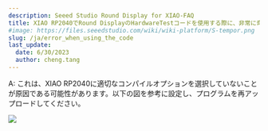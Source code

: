 ```yaml
---
description: Seeed Studio Round Display for XIAO-FAQ
title: XIAO RP2040でRound DisplayのHardwareTestコードを使用する際に、非常に奇妙なC++エラーが発生するのはなぜですか？
#image: https://files.seeedstudio.com/wiki/wiki-platform/S-tempor.png
slug: /ja/error_when_using_the_code
last_update:
  date: 6/30/2023
  author: cheng.tang
---
```

A: これは、XIAO RP2040に適切なコンパイルオプションを選択していないことが原因である可能性があります。以下の図を参考に設定し、プログラムを再アップロードしてください。

<div style={{textAlign:'center'}}><img src="https://files.seeedstudio.com/wiki/round_display_for_xiao/100.png" style={{width:1000, height:'auto'}}/></div>